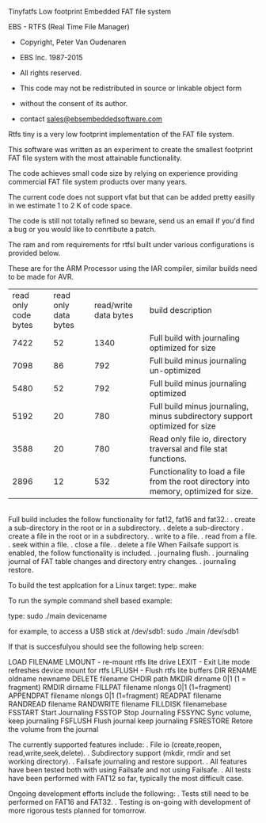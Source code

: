 Tinyfatfs Low footprint Embedded FAT file system

 EBS - RTFS (Real Time File Manager)

* Copyright, Peter Van Oudenaren
*  EBS Inc. 1987-2015
* All rights reserved.
* This code may not be redistributed in source or linkable object form
* without the consent of its author.

* contact sales@ebsembeddedsoftware.com

Rtfs tiny is a very low footprint implementation of the FAT file system.

This software was written as an experiment to create the smallest footprint FAT file system with the most attainable functionality.

The code achieves small code size by relying on experience providing commercial FAT file system products over many years.

The current code does not support vfat but that can be added pretty easilly in we estimate 1 to 2 K of code space.


The code is still not totally refined so beware, send us an email if you'd find a bug or you would like to conrtibute a patch.

The ram and rom requirements for rtfsl built under various configurations is provided below.

These are for the ARM Processor using the IAR compiler, similar builds need to be made for AVR.

<table>
<tr><td>read only code bytes</td><td>read only data bytes</td> <td>read/write data bytes</td><td>build description</td><tr>
<tr><td> 7422  </td><td>  52 </td><td> 1340 </td><td> Full build with journaling optimized for size </td><tr>
<tr><td> 7098 </td><td>      86 </td><td>     792 </td><td> Full build minus journaling un-optimized</td><tr>
<tr><td>5480  </td><td>      52 </td><td>     792 </td><td> Full build minus journaling optimized</td><tr>
<tr><td>5192  </td><td>      20 </td><td>     780 </td><td> Full build minus journaling, minus subdirectory support optimized for size</td><tr>
<tr><td>3588  </td><td>      20 </td><td>     780 </td><td> Read only file io, directory traversal and file stat functions.</td><tr>
<tr><td>2896  </td><td>      12 </td><td>     532 </td><td> Functionality to load a file from the root directory into memory, optimized for size.</td><tr>
</table>

<br>
Full build includes the follow functionality for fat12, fat16 and fat32.:
    . create a sub-directory in the root or in a subdirectory.
    . delete a sub-directory
    . create a file in the root or in a subdirectory.
    . write to a file.
    . read from a file.
    . seek within a file.
    . close a file.
    . delete a file
When Failsafe support is enabled, the follow functionality is included.
    . journaling flush.
    . journaling journal of FAT table changes and directory entry changes.
    . journaling restore.




To build the test applcation for a Linux target:
type:.
  make

To run the symple command shell based example:

type:
   sudo ./main devicename

for example, to access a USB stick at /dev/sdb1:
   sudo ./main /dev/sdb1

If that is succesfulyou should see the following help screen:

LOAD FILENAME
LMOUNT   - re-mount rtfs lite drive
LEXIT    - Exit Lite mode refreshes device mount for rtfs
LFLUSH   - Flush rtfs lite buffers
DIR
RENAME oldname newname
DELETE filename
CHDIR path
MKDIR dirname 0|1 (1 = fragment)
RMDIR dirname
FILLPAT filename nlongs 0|1 (1=fragment)
APPENDPAT filename nlongs 0|1 (1=fragment)
READPAT filename
RANDREAD  filename
RANDWRITE filename
FILLDISK filenamebase
FSSTART Start Journaling
FSSTOP  Stop  Journaling
FSSYNC  Sync  volume, keep journaling
FSFLUSH Flush journal keep journaling
FSRESTORE Retore the volume from the journal


The currently supported features include:
. File io (create,reopen, read,write,seek,delete).
. Subdirectory support (mkdir, rmdir and set working directory).
. Failsafe journaling and restore support.
. All features have been tested both with using Failsafe and not using Failsafe.
. All tests have been performed with FAT12 so far, typically the most difficult case.

Ongoing development efforts include the following:
. Tests still need to be performed on FAT16 and FAT32.
. Testing is on-going with development of more rigorous tests planned for tomorrow.

